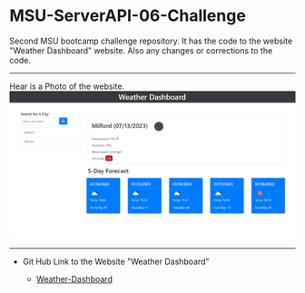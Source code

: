 # MSU-ServerAPI-06-Challenge
Second MSU bootcamp challenge repository. It has the code to the website "Weather Dashboard" website. Also any changes or corrections to the code.
*** 
Hear is a Photo of the website.
![Weather Dashboard](./assets/photo/Screenshot%202023-07-13%20211846.png)
***
* Git Hub Link to the Website "Weather Dashboard"

    * [Weather-Dashboard](https://gagehamel.github.io/MSU-ServerAPI-06-Challenge/)

